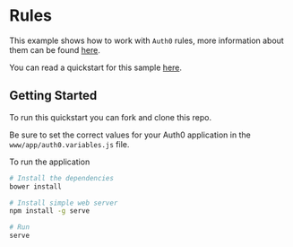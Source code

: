 # Rules

This example shows how to work with `Auth0` rules, more information about them can be found [here](https://auth0.com/docs/rules).

You can read a quickstart for this sample [here](https://auth0.com/docs/quickstart/spa/angularjs/06-rules). 

## Getting Started

To run this quickstart you can fork and clone this repo.

Be sure to set the correct values for your Auth0 application in the `www/app/auth0.variables.js` file.

To run the application

```bash
# Install the dependencies
bower install

# Install simple web server
npm install -g serve

# Run
serve
```
